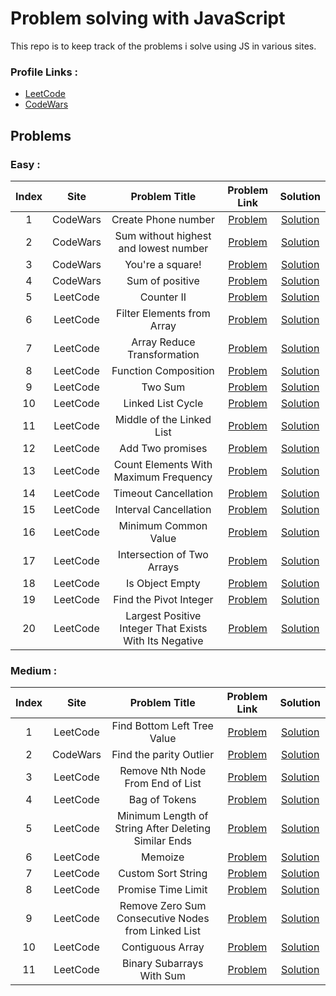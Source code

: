 # Problem solving with JavaScript

This repo is to keep track of the problems i solve using JS in various sites.

### Profile Links :

- [LeetCode](https://leetcode.com/sakr83117/)
- [CodeWars](https://www.codewars.com/users/Sakr2000)

## Problems

### Easy :

| Index |   Site   |                     Problem Title                      |                                                            Problem Link                                                            |                                Solution                                 |
| :---: | :------: | :----------------------------------------------------: | :--------------------------------------------------------------------------------------------------------------------------------: | :---------------------------------------------------------------------: |
|   1   | CodeWars |                  Create Phone number                   |                                 [Problem](https://www.codewars.com/kata/525f50e3b73515a6db000b83)                                  |               [Solution](problems/Create-Phone-Number.js)               |
|   2   | CodeWars |         Sum without highest and lowest number          |                                 [Problem](https://www.codewars.com/kata/576b93db1129fcf2200001e6)                                  |         [Solution](problems/Sum-without-highest-and-lowest.js)          |
|   3   | CodeWars |                    You're a square!                    |                                 [Problem](https://www.codewars.com/kata/54c27a33fb7da0db0100040e)                                  |                [Solution](problems/you_are_a_square.js)                 |
|   4   | CodeWars |                    Sum of positive                     |                                 [Problem](https://www.codewars.com/kata/5715eaedb436cf5606000381)                                  |                 [Solution](problems/sumOfPositives.js)                  |
|   5   | LeetCode |                       Counter II                       |               [Problem](https://leetcode.com/problems/counter-ii/?envType=study-plan-v2&envId=30-days-of-javascript)               |                    [Solution](problems/counterII.js)                    |
|   6   | LeetCode |               Filter Elements from Array               | [Problem](https://leetcode.com/problems/filter-elements-from-array/description/?envType=study-plan-v2&envId=30-days-of-javascript) |          [Solution](problems/2634.FilterElementsfromArray.js)           |
|   7   | LeetCode |              Array Reduce Transformation               |      [Problem](https://leetcode.com/problems/array-reduce-transformation/?envType=study-plan-v2&envId=30-days-of-javascript)       |         [Solution](problems/2626.ArrayReduceTransformation.js)          |
|   8   | LeetCode |                  Function Composition                  |    [Problem](https://leetcode.com/problems/function-composition/description/?envType=study-plan-v2&envId=30-days-of-javascript)    |            [Solution](problems/2629.FunctionComposition.js)             |
|   9   | LeetCode |                        Two Sum                         |                                   [Problem](https://leetcode.com/problems/two-sum/description/)                                    |                    [Solution](problems/1.Two_Sum.js)                    |
|  10   | LeetCode |                   Linked List Cycle                    |                              [Problem](https://leetcode.com/problems/linked-list-cycle/description/)                               |              [Solution](problems/141.Linked_List_Cycle.js)              |
|  11   | LeetCode |               Middle of the Linked List                |                          [Problem](https://leetcode.com/problems/middle-of-the-linked-list/description/)                           |          [Solution](problems/876.Middle_of_the_Linked_List.js)          |
|  12   | LeetCode |                    Add Two promises                    |                               [Problem](https://leetcode.com/problems/add-two-promises/description/)                               |                [Solution](problems/Add_Two_promises.js)                 |
|  13   | LeetCode |         Count Elements With Maximum Frequency          |                          [Problem](https://leetcode.com/problems/count-elements-with-maximum-frequency/)                           |   [Solution](problems/3005.Count_Elements_With_Maximum_Frequency.js)    |
|  14   | LeetCode |                  Timeout Cancellation                  |                             [Problem](https://leetcode.com/problems/timeout-cancellation/description/)                             |            [Solution](problems/2715.Timeout_Cancellation.js)            |
|  15   | LeetCode |                 Interval Cancellation                  |                            [Problem](https://leetcode.com/problems/interval-cancellation/description/)                             |           [Solution](problems/2725.Interval_Cancellation.js)            |
|  16   | LeetCode |                  Minimum Common Value                  |                             [Problem](https://leetcode.com/problems/minimum-common-value/description/)                             |            [Solution](problems/2540.Minimum_Common_Value.js)            |
|  17   | LeetCode |               Intersection of Two Arrays               |                          [Problem](https://leetcode.com/problems/intersection-of-two-arrays/description/)                          |         [Solution](problems/349.Intersection_of_Two_Arrays.js)          |
|  18   | LeetCode |                    Is Object Empty                     |                               [Problem](https://leetcode.com/problems/is-object-empty/description/)                                |              [Solution](problems/2727.Is_Object_Empty.js)               |
|  19   | LeetCode |                 Find the Pivot Integer                 |                            [Problem](https://leetcode.com/problems/find-the-pivot-integer/description/)                            |           [Solution](problems/2485.Find_the_Pivot_Integer.js)           |
|  20   | LeetCode | Largest Positive Integer That Exists With Its Negative |            [Problem](https://leetcode.com/problems/largest-positive-integer-that-exists-with-its-negative/description/)            | [Solution](problems/LargestPositiveIntegerThatExistsWithItsNegative.js) |

### Medium :

| Index |   Site   |                    Problem Title                     |                                                       Problem Link                                                        |                                     Solution                                      |
| :---: | :------: | :--------------------------------------------------: | :-----------------------------------------------------------------------------------------------------------------------: | :-------------------------------------------------------------------------------: |
|   1   | LeetCode |             Find Bottom Left Tree Value              | [Problem](https://leetcode.com/problems/find-bottom-left-tree-value/description/?envType=daily-question&envId=2024-02-28) |          [Solution](problems/513.Find%20Bottom%20Left%20Tree%20Value.js)          |
|   2   | CodeWars |               Find the parity Outlier                |                             [Problem](https://www.codewars.com/kata/5526fc09a1bbd946250002dc)                             |                   [Solution](problems/FindTheParityOutlier.js)                    |
|   3   | LeetCode |           Remove Nth Node From End of List           |    [Problem](https://leetcode.com/problems/remove-nth-node-from-end-of-list/?envType=daily-question&envId=2024-03-03)     |              [Solution](problems/19.Remove_Nth_NodeFromEndofList.js)              |
|   4   | LeetCode |                    Bag of Tokens                     |                                  [Problem](https://leetcode.com/problems/bag-of-tokens/)                                  |                     [Solution](problems/948.Bag_of_Tokens.js)                     |
|   5   | LeetCode | Minimum Length of String After Deleting Similar Ends |              [Problem](https://leetcode.com/problems/minimum-length-of-string-after-deleting-similar-ends/)               | [Solution](problems/1750.Minimum_Length_of_String_After_Deleting_Similar_Ends.js) |
|   6   | LeetCode |                       Memoize                        |                               [Problem](https://leetcode.com/problems/memoize/description/)                               |                       [Solution](problems/2623.Memoize.js)                        |
|   7   | LeetCode |                  Custom Sort String                  |                               [Problem](https://leetcode.com/problems/custom-sort-string/)                                |                    [Solution](problems/Custom_Sort_String.js)                     |
|   8   | LeetCode |                  Promise Time Limit                  |                         [Problem](https://leetcode.com/problems/promise-time-limit/description/)                          |                  [Solution](problems/2637.Promise_Time_Limit.js)                  |
|   9   | LeetCode |  Remove Zero Sum Consecutive Nodes from Linked List  |               [Problem](https://leetcode.com/problems/remove-zero-sum-consecutive-nodes-from-linked-list/)                |  [Solution](problems/1171.Remove_Zero_Sum_ConsecutiveNodes_from_Linked_List.js)   |
|  10   | LeetCode |                   Contiguous Array                   |                          [Problem](https://leetcode.com/problems/contiguous-array/description/)                           |                    [Solution](problems/525.ContiguousArray.js)                    |
|  11   | LeetCode |              Binary Subarrays With Sum               |                      [Problem](https://leetcode.com/problems/binary-subarrays-with-sum/description/)                      |               [Solution](problems/930.Binary_Subarrays_With_Sum.js)               |
